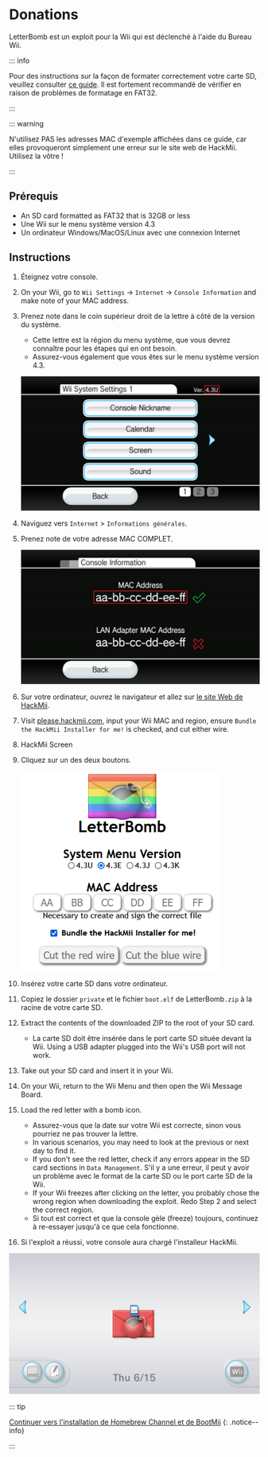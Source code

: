 # Donations

LetterBomb est un exploit pour la Wii qui est déclenché à l'aide du Bureau Wii.

::: info

Pour des instructions sur la façon de formater correctement votre carte SD, veuillez consulter [ce guide](https://wiki.hacks.guide/wiki/Formatting_an_SD_card). Il est fortement recommandé de vérifier en raison de problèmes de formatage en FAT32.

:::

::: warning

N'utilisez PAS les adresses MAC d'exemple affichées dans ce guide, car elles provoqueront simplement une erreur sur le site web de HackMii. Utilisez la vôtre !

:::

## Prérequis

- An SD card formatted as FAT32 that is 32GB or less
- Une Wii sur le menu système version 4.3
- Un ordinateur Windows/MacOS/Linux avec une connexion Internet

## Instructions

1. Éteignez votre console.

2. On your Wii, go to `Wii Settings` -> `Internet` -> `Console Information` and make note of your MAC address.

3. Prenez note dans le coin supérieur droit de la lettre à côté de la version du système.

    - Cette lettre est la région du menu système, que vous devrez connaître pour les étapes qui en ont besoin.
    - Assurez-vous également que vous êtes sur le menu système version 4.3.

    ![](/images/wii/SystemMenuVersion.png)

4. Naviguez vers `Internet` > `Informations générales`.

5. Prenez note de votre adresse MAC COMPLET.

    ![](/images/wii/MacAddress.png)

6. Sur votre ordinateur, ouvrez le navigateur et allez sur [le site Web de HackMii](https://please.hackmii.com/).

7. Visit [please.hackmii.com](https://please.hackmii.com/), input your Wii MAC and region, ensure `Bundle the HackMii Installer for me!` is checked, and cut either wire.

8. HackMii Screen

9. Cliquez sur un des deux boutons.

    ![](/images/exploits/letterbomb/LetterBomb-PC.png)

10. Insérez votre carte SD dans votre ordinateur.

11. Copiez le dossier `private` et le fichier `boot.elf` de LetterBomb`.zip` à la racine de votre carte SD.

12. Extract the contents of the downloaded ZIP to the root of your SD card.
    - La carte SD doit être insérée dans le port carte SD située devant la Wii. Using a USB adapter plugged into the Wii's USB port will not work.

13. Take out your SD card and insert it in your Wii.

14. On your Wii, return to the Wii Menu and then open the Wii Message Board.

15. Load the red letter with a bomb icon.
    - Assurez-vous que la date sur votre Wii est correcte, sinon vous pourriez ne pas trouver la lettre.
    - In various scenarios, you may need to look at the previous or next day to find it.
    - If you don't see the red letter, check if any errors appear in the SD card sections in `Data Management`. S'il y a une erreur, il peut y avoir un problème avec le format de la carte SD ou le port carte SD de la Wii.
    - If your Wii freezes after clicking on the letter, you probably chose the wrong region when downloading the exploit. Redo Step 2 and select the correct region.
    - Si tout est correct et que la console gèle (freeze) toujours, continuez à re-essayer jusqu'à ce que cela fonctionne.

16. Si l'exploit a réussi, votre console aura chargé l'installeur HackMii.

![](/images/exploits/letterbomb/LetterBomb-Wii.png)

::: tip

[Continuer vers l'installation de Homebrew Channel et de BootMii](hbc)
{: .notice--info}

:::
